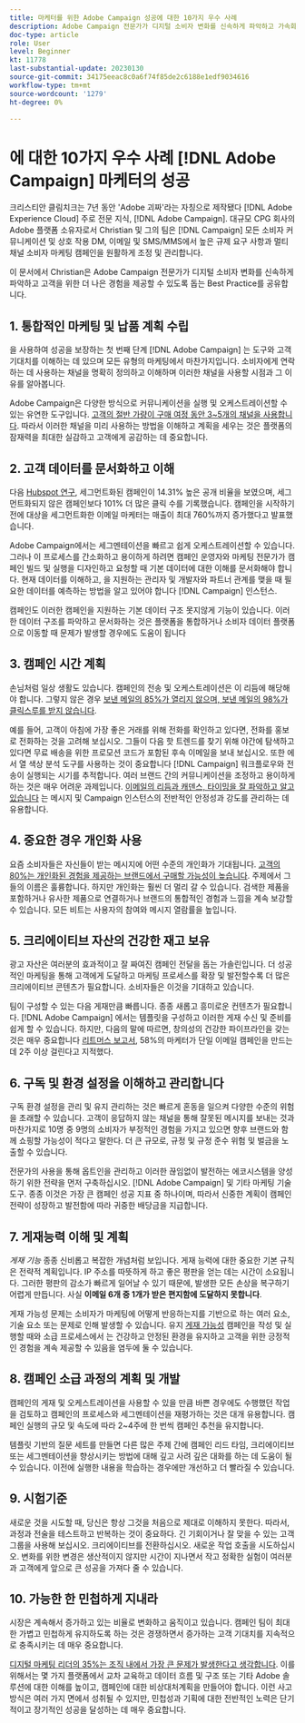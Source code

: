 ```yaml
---
title: 마케터를 위한 Adobe Campaign 성공에 대한 10가지 우수 사례
description: Adobe Campaign 전문가가 디지털 소비자 변화를 신속하게 파악하고 가속화하고 고객을 위한 더 나은 경험을 제공할 수 있도록 지원하기 위한 10가지 모범 사례를 알아봅니다.
doc-type: article
role: User
level: Beginner
kt: 11778
last-substantial-update: 20230130
source-git-commit: 34175eeac8c0a6f74f85de2c6188e1edf9034616
workflow-type: tm+mt
source-wordcount: '1279'
ht-degree: 0%

---
```



# 에 대한 10가지 우수 사례 [!DNL Adobe Campaign] 마케터의 성공

크리스티안 클림치크는 7년 동안 &#39;Adobe 괴짜&#39;라는 자칭으로 제작됐다 [!DNL Adobe Experience Cloud] 주로 전문 지식, [!DNL Adobe Campaign]. 대규모 CPG 회사의 Adobe 플랫폼 소유자로서 Christian 및 그의 팀은 [!DNL Campaign] 모든 소비자 커뮤니케이션 및 상호 작용 DM, 이메일 및 SMS/MMS에서 높은 규제 요구 사항과 멀티채널 소비자 마케팅 캠페인을 원활하게 조정 및 관리합니다.

이 문서에서 Christian은 Adobe Campaign 전문가가 디지털 소비자 변화를 신속하게 파악하고 고객을 위한 더 나은 경험을 제공할 수 있도록 돕는 Best Practice를 공유합니다.


## 1. 통합적인 마케팅 및 납품 계획 수립

을 사용하여 성공을 보장하는 첫 번째 단계 [!DNL Adobe Campaign] 는 도구와 고객 기대치를 이해하는 데 있으며 모든 유형의 마케팅에서 마찬가지입니다. 소비자에게 연락하는 데 사용하는 채널을 명확히 정의하고 이해하며 이러한 채널을 사용할 시점과 그 이유를 알아봅니다.

Adobe Campaign은 다양한 방식으로 커뮤니케이션을 실행 및 오케스트레이션할 수 있는 유연한 도구입니다. [고객의 절반 가량이 구매 여정 동안 3~5개의 채널을 사용합니다](https://www.mckinsey.com/capabilities/operations/our-insights/redefine-the-omnichannel-approach-focus-on-what-truly-matters). 따라서 이러한 채널을 미리 사용하는 방법을 이해하고 계획을 세우는 것은 플랫폼의 잠재력을 최대한 실감하고 고객에게 공감하는 데 중요합니다.

## 2. 고객 데이터를 문서화하고 이해

다음 [Hubspot 연구](https://www.linkedin.com/pulse/customer-segmentation-effective-b2b-business-industry-sabreen), 세그먼트화된 캠페인이 14.31% 높은 공개 비율을 보였으며, 세그먼트화되지 않은 캠페인보다 101% 더 많은 클릭 수를 기록했습니다. 캠페인을 시작하기 전에 대상을 세그먼트화한 이메일 마케터는 매출이 최대 760%까지 증가했다고 발표했습니다.

Adobe Campaign에서는 세그멘테이션을 빠르고 쉽게 오케스트레이션할 수 있습니다. 그러나 이 프로세스를 간소화하고 용이하게 하려면 캠페인 운영자와 마케팅 전문가가 캠페인 빌드 및 실행을 디자인하고 요청할 때 기본 데이터에 대한 이해를 문서화해야 합니다. 현재 데이터를 이해하고, 을 지원하는 관리자 및 개발자와 파트너 관계를 맺을 때 필요한 데이터를 예측하는 방법을 알고 있어야 합니다 [!DNL Campaign] 인스턴스.

캠페인도 이러한 캠페인을 지원하는 기본 데이터 구조 못지않게 기능이 있습니다. 이러한 데이터 구조를 파악하고 문서화하는 것은 플랫폼을 통합하거나 소비자 데이터 플랫폼으로 이동할 때 문제가 발생할 경우에도 도움이 됩니다

## 3. 캠페인 시간 계획

손님처럼 일상 생활도 있습니다. 캠페인의 전송 및 오케스트레이션은 이 리듬에 해당해야 합니다. 그렇지 않은 경우 [보낸 메일의 85%가 열리지 않으며, 보낸 메일의 98%가 클릭스루를 받지 않습니다](https://www.validity.com/resource-center/state-of-email-2021/).

예를 들어, 고객이 아침에 가장 좋은 거래를 위해 전화를 확인하고 있다면, 전화를 홍보로 전화하는 것을 고려해 보십시오. 그들이 다음 핫 트렌드를 찾기 위해 야간에 탐색하고 있다면 무료 배송을 위한 프로모션 코드가 포함된 후속 이메일을 보내 보십시오. 또한 에서 열 색상 분석 도구를 사용하는 것이 중요합니다 [!DNL Campaign] 워크플로우와 전송이 실행되는 시기를 추적합니다. 여러 브랜드 간의 커뮤니케이션을 조정하고 용이하게 하는 것은 매우 어려운 과제입니다. [이메일의 리듬과 캐덴스, 타이밍을 잘 파악하고 알고 있습니다](https://experienceleaguecommunities.adobe.com/t5/adobe-campaign-classic-blogs/predictive-send-time-optimization-with-adobe-campaign/ba-p/561554) 는 메시지 및 Campaign 인스턴스의 전반적인 안정성과 강도를 관리하는 데 유용합니다.

## 4. 중요한 경우 개인화 사용

요즘 소비자들은 자신들이 받는 메시지에 어떤 수준의 개인화가 기대됩니다. [고객의 80%는 개인화된 경험을 제공하는 브랜드에서 구매할 가능성이 높습니다](https://us.epsilon.com/power-of-me). 주제에서 그들의 이름은 훌륭합니다. 하지만 개인화는 훨씬 더 멀리 갈 수 있습니다. 검색한 제품을 포함하거나 유사한 제품으로 연결하거나 브랜드의 통합적인 경험과 느낌을 계속 보강할 수 있습니다. 모든 비트는 사용자의 참여와 메시지 열람률을 높입니다.

## 5. 크리에이티브 자산의 건강한 재고 보유

광고 자산은 여러분의 효과적이고 잘 짜여진 캠페인 전달을 돕는 가솔린입니다. 더 성공적인 마케팅을 통해 고객에게 도달하고 마케팅 프로세스를 확장 및 발전할수록 더 많은 크리에이티브 콘텐츠가 필요합니다. 소비자들은 이것을 기대하고 있습니다.

팀이 구성할 수 있는 다음 게재만큼 빠릅니다. 종종 새롭고 흥미로운 컨텐츠가 필요합니다. [!DNL Adobe Campaign] 에서는 템플릿을 구성하고 이러한 게재 수신 및 준비를 쉽게 할 수 있습니다. 하지만, 다음의 말에 따르면, 창의성의 건강한 파이프라인을 갖는 것은 매우 중요합니다 [리트머스 보고서](https://www.litmus.com/resources/state-of-email/), 58%의 마케터가 단일 이메일 캠페인을 만드는 데 2주 이상 걸린다고 지적했다.

## 6. 구독 및 환경 설정을 이해하고 관리합니다

구독 환경 설정을 관리 및 유지 관리하는 것은 빠르게 혼동을 일으켜 다양한 수준의 위험을 초래할 수 있습니다. 고객이 응답하지 않는 채널을 통해 잘못된 메시지를 보내는 것과 마찬가지로 10명 중 9명의 소비자가 부정적인 경험을 가지고 있으면 향후 브랜드와 함께 쇼핑할 가능성이 적다고 말한다. 더 큰 규모로, 규정 및 규정 준수 위험 및 벌금을 노출할 수 있습니다.

전문가의 사용을 통해 옵트인을 관리하고 이러한 끊임없이 발전하는 에코시스템을 양성하기 위한 전략을 먼저 구축하십시오. [!DNL Adobe Campaign] 및 기타 마케팅 기술 도구. 종종 이것은 가장 큰 캠페인 성공 지표 중 하나이며, 따라서 신중한 계획이 캠페인 전략이 성장하고 발전함에 따라 귀중한 배당금을 지급합니다.

## 7. 게재능력 이해 및 계획

_게재 기능_ 종종 신비롭고 복잡한 개념처럼 보입니다. 게재 능력에 대한 중요한 기본 규칙은 전략적 계획입니다. IP 주소를 따뜻하게 하고 좋은 평판을 얻는 데는 시간이 소요됩니다. 그러한 평판의 감소가 빠르게 일어날 수 있기 때문에, 발생한 모든 손상을 복구하기 어렵게 만듭니다. 사실 **이메일 6개 중 1개가 받은 편지함에 도달하지 못합니다**.

게재 가능성 문제는 소비자가 마케팅에 어떻게 반응하는지를 기반으로 하는 여러 요소, 기술 요소 또는 문제로 인해 발생할 수 있습니다. 유지 [게재 가능성](https://business.adobe.com/products/campaign/email-deliverability.html) 캠페인을 작성 및 실행할 때와 소급 프로세스에서 는 건강하고 안정된 환경을 유지하고 고객을 위한 긍정적인 경험을 계속 제공할 수 있음을 염두에 둘 수 있습니다.

## 8. 캠페인 소급 과정의 계획 및 개발

캠페인의 게재 및 오케스트레이션을 사용할 수 있을 만큼 바쁜 경우에도 수행했던 작업을 검토하고 캠페인의 프로세스와 세그멘테이션을 재평가하는 것은 대개 유용합니다. 캠페인 실행의 규모 및 속도에 따라 2~4주에 한 번씩 캠페인 추천을 유지합니다.

템플릿 기반의 질문 세트를 만들면 다른 많은 주제 간에 캠페인 리드 타임, 크리에이티브 또는 세그멘테이션을 향상시키는 방법에 대해 깊고 사려 깊은 대화를 하는 데 도움이 될 수 있습니다. 이전에 실행한 내용을 학습하는 경우에만 개선하고 더 빨라질 수 있습니다.

## 9. 시험기준

새로운 것을 시도할 때, 당신은 항상 그것을 처음으로 제대로 이해하지 못한다. 따라서, 과정과 전술을 테스트하고 반복하는 것이 중요하다. 긴 기회이거나 잘 맞을 수 있는 고객 그룹을 사용해 보십시오. 크리에이티브를 전환하십시오. 새로운 작업 호출을 시도하십시오. 변화를 위한 변경은 생산적이지 않지만 시간이 지나면서 작고 정확한 실험이 여러분과 고객에게 앞으로 큰 성공을 가져다 줄 수 있습니다.

## 10. 가능한 한 민첩하게 지내라

시장은 계속해서 증가하고 있는 비율로 변화하고 움직이고 있습니다. 캠페인 팀이 최대한 가볍고 민첩하게 유지하도록 하는 것은 경쟁하면서 증가하는 고객 기대치를 지속적으로 충족시키는 데 매우 중요합니다.

[디지털 마케팅 리더의 35%는 조직 내에서 가장 큰 문제가 발생한다고 생각합니다](https://www.gartner.com/en/newsroom/press-releases/gartner-says-35--of-digital-marketing-leaders-believe-the-bigges). 이를 위해서는 몇 가지 플랫폼에서 교차 교육하고 데이터 흐름 및 구조 또는 기타 Adobe 솔루션에 대한 이해를 높이고, 캠페인에 대한 비상대처계획을 만들어야 합니다. 이런 사고방식은 여러 가지 면에서 성취될 수 있지만, 민첩성과 기획에 대한 전반적인 노력은 단기적이고 장기적인 성공을 달성하는 데 매우 중요합니다.
